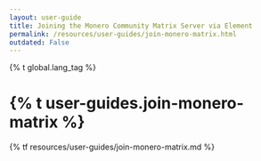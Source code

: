 ```yaml
---
layout: user-guide
title: Joining the Monero Community Matrix Server via Element
permalink: /resources/user-guides/join-monero-matrix.html
outdated: False
---
```

{% t global.lang_tag %}
<h1>{% t user-guides.join-monero-matrix %}</h1>
{% tf resources/user-guides/join-monero-matrix.md %}
